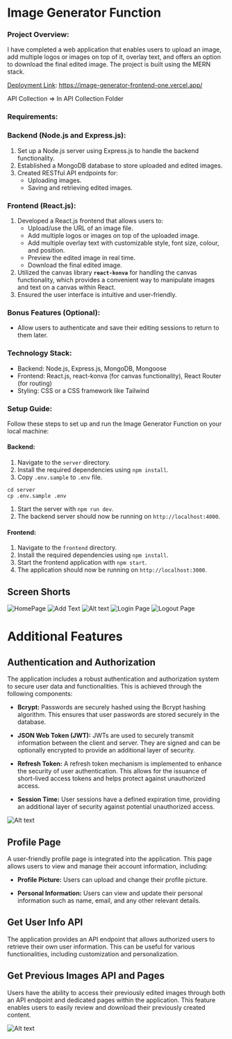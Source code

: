 # Image Generator Function

### **Project Overview:**

I have completed a web application that enables users to upload an image, add multiple logos or images on top of it, overlay text, and offers an option to download the final edited image. The project is built using the MERN stack.

[Deployment Link](https://image-generator-frontend-one.vercel.app/): https://image-generator-frontend-one.vercel.app/

API Collection => In API Collection Folder

### **Requirements:**

### Backend (Node.js and Express.js):

1. Set up a Node.js server using Express.js to handle the backend functionality.
2. Established a MongoDB database to store uploaded and edited images.
3. Created RESTful API endpoints for:
    - Uploading images.
    - Saving and retrieving edited images.

### Frontend (React.js):

1. Developed a React.js frontend that allows users to:
    - Upload/use the URL of an image file.
    - Add multiple logos or images on top of the uploaded image.
    - Add multiple overlay text with customizable style, font size, colour, and position.
    - Preview the edited image in real time.
    - Download the final edited image.
2. Utilized the canvas library **`react-konva`** for handling the canvas functionality, which provides a convenient way to manipulate images and text on a canvas within React.
3. Ensured the user interface is intuitive and user-friendly.

### **Bonus Features (Optional):**

- Allow users to authenticate and save their editing sessions to return to them later.

### **Technology Stack:**

- Backend: Node.js, Express.js, MongoDB, Mongoose
- Frontend: React.js, react-konva (for canvas functionality), React Router (for routing)
- Styling: CSS or a CSS framework like Tailwind

### **Setup Guide:**

Follow these steps to set up and run the Image Generator Function on your local machine:

#### Backend:

1. Navigate to the `server` directory.
2. Install the required dependencies using `npm install`.
3. Copy `.env.sample` to `.env` file.

```
cd server
cp .env.sample .env
```

1. Start the server with `npm run dev`.
2. The backend server should now be running on `http://localhost:4000`.

#### Frontend:

1. Navigate to the `frontend` directory.
2. Install the required dependencies using `npm install`.
3. Start the frontend application with `npm start`.
4. The application should now be running on `http://localhost:3000`.

## Screen Shorts
![HomePage](./Images/image.png)
![Add Text](./Images/image-1.png)
![Alt text](./Images/image-2.png)
![Login Page](./Images/image-3.png)
![Logout Page](./Images/image-4.png)

# Additional Features

## Authentication and Authorization

The application includes a robust authentication and authorization system to secure user data and functionalities. This is achieved through the following components:

- **Bcrypt:** Passwords are securely hashed using the Bcrypt hashing algorithm. This ensures that user passwords are stored securely in the database.
  
- **JSON Web Token (JWT):** JWTs are used to securely transmit information between the client and server. They are signed and can be optionally encrypted to provide an additional layer of security.

- **Refresh Token:** A refresh token mechanism is implemented to enhance the security of user authentication. This allows for the issuance of short-lived access tokens and helps protect against unauthorized access.

- **Session Time:** User sessions have a defined expiration time, providing an additional layer of security against potential unauthorized access.

![Alt text](./Images/image-5.png)

## Profile Page

A user-friendly profile page is integrated into the application. This page allows users to view and manage their account information, including:

- **Profile Picture:** Users can upload and change their profile picture.

- **Personal Information:** Users can view and update their personal information such as name, email, and any other relevant details.

## Get User Info API

The application provides an API endpoint that allows authorized users to retrieve their own user information. This can be useful for various functionalities, including customization and personalization.

## Get Previous Images API and Pages

Users have the ability to access their previously edited images through both an API endpoint and dedicated pages within the application. This feature enables users to easily review and download their previously created content.

![Alt text](./Images/image-6.png)